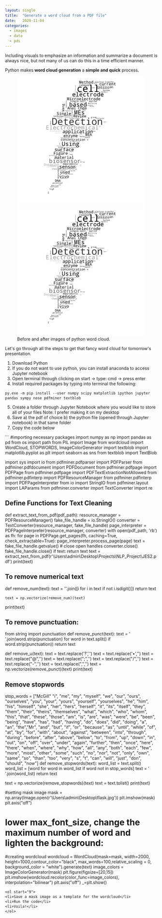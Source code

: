 ```yaml
---
layout: single
title:  "Generate a word cloud from a PDF file"
date:   2020-11-04
categories: 
  - images
  - data
  - pds
---
```


Including visuals to emphasize an information and summarize a document is always nice, but not many of us can do this in a time efficient manner. 

Python makes **word cloud generation** a **simple and quick** process. 

<figure class="half">
    <a href="/images/WordCloud.jpeg"><img src="/images/WordCloud.jpeg"></a>
    <a href="/images/WordCloud.jpeg"><img src="/images/WordCloud.jpeg"></a>
    <figcaption>Before and after images of python word cloud.</figcaption>
</figure>


Let's go through all the steps to get that fancy word cloud for tomorrow's presentation.

<ol>
<li> Download Python </li>
<li> If you do not want to use python, you can install anaconda to access Jupyter notebook</li>
<li> Open terminal through clicking on start -> type: cmd -> press enter</li>
<li> Install required packages by typing into terminal the following: </li>
</ol>

  ``` 
  py.exe -m pip install --user numpy scipy matplotlib ipython jupyter pandas sympy nose pdfminer textblob
  ```
<ol start="5">
<li> Create a folder through Jupyter Notebook where you would like to store all of your files Note: I prefer making it on my desktop</li>
<li> Save a) the pdf of choice b) the python file (opened through Jupyter notebook) in that same folder</li>
<li>Copy the code below</li>
</ol>
```
#importing necessary packages
import numpy as np
import pandas as pd
from os import path
from PIL import Image
from wordcloud import WordCloud, STOPWORDS, ImageColorGenerator
import textblob
import matplotlib.pyplot as plt
import seaborn as sns
from textblob import TextBlob


import sys
import io
from pdfminer.pdfparser import PDFParser
from pdfminer.pdfdocument import PDFDocument
from pdfminer.pdfpage import PDFPage
from pdfminer.pdfpage import PDFTextExtractionNotAllowed
from pdfminer.pdfinterp import PDFResourceManager
from pdfminer.pdfinterp import PDFPageInterpreter
from io import StringIO
from pdfminer.layout import LAParams
from pdfminer.converter import TextConverter
import re

## Define Functions for Text Cleaning
def extract_text_from_pdf(pdf_path):
    resource_manager = PDFResourceManager()
    fake_file_handle = io.StringIO()
    converter = TextConverter(resource_manager, fake_file_handle)
    page_interpreter = PDFPageInterpreter(resource_manager, converter)
    with open(pdf_path, 'rb') as fh:
        for page in PDFPage.get_pages(fh, 
                                      caching=True,
                                      check_extractable=True):
            page_interpreter.process_page(page)
        text = fake_file_handle.getvalue()
    # close open handles
    converter.close()
    fake_file_handle.close()
    if text:
        return text
text = extract_text_from_pdf(r'\Users\admin\Desktop\Projects\NLP_Project\JES2.pdf')
print(text)


## To remove numerical text
def remove_num(text):
    text = ''.join([i for i in text if not i.isdigit()])
    return text
    
  
    text = np.vectorize(remove_num)(text)
print(text)

## To remove punctuation:

from string import punctuation
def remove_punct(text):
    text = ' '.join(word.strip(punctuation) for word in text.split() if word.strip(punctuation))
    return text
 
def remove_u(text):
    text = text.replace('?','')
    text = text.replace('•','')
    text = text.replace("@",'')
    text = text.replace(";",'')
    text = text.replace("/",'')
    text = text.replace("-",'')
    text = text.replace(",",'')
    text = np.vectorize(remove_punct)(text)
print(text)

## Remove stopwords
stop_words = ["McGill" "i", "me", "my", "myself", "we", "our", "ours", "ourselves", "you", "your", "yours", "yourself", "yourselves", "he", "him", "his", "himself", "she", "her", "hers", "herself", "it", "its", "itself", "they", "them", "their", "theirs", "themselves", "what", "which", "who", "whom", "this", "that", "these", "those", "am", "is", "are", "was", "were", "be", "been", "being", "have", "has", "had", "having", "do", "does", "did", "doing", "a", "an", "the","Mr", "and", "but", "if", "or", "because", "as", "until", "while", "of", "at", "by", "for", "with", "about", "against", "between", "into", "through", "during", "before", "after", "above", "below", "to", "from", "up", "down", "in", "out", "on", "off", "over", "under", "again", "further", "then", "once", "here", "there", "when", "where", "why", "how", "all", "any", "both", "each", "few", "more", "most", "other", "some", "such", "no", "nor", "not", "only", "own", "same", "so", "than", "too", "very", "s", "t", "can", "will", "just", "don", "should", "now"]
def remove_stopwords(text):
    word_list = text.split()
    word_list = [word for word in word_list if word not in stop_words]
    text = ' '.join(word_list)
    return text
    
text = np.vectorize(remove_stopwords)(text)
text = text.tolist()
print(text)

#setting mask image
mask = np.array(Image.open(r'\Users\admin\Desktop\flask.jpg'))
plt.imshow(mask)
plt.axis("off")

# lower max_font_size, change the maximum number of word and lighten the background:
#creating wordcloud
wordcloud = WordCloud(mask=mask, width=2000, height=1000,contour_color="black", max_words=100,relative_scaling = 0, background_color = "white").generate(text)
image_colors = ImageColorGenerator(mask)
plt.figure(figsize=[20,15])
plt.imshow(wordcloud.recolor(color_func=image_colors), interpolation="bilinear")
plt.axis("off")
_=plt.show()
```
<ol start="9">
<li>Save a mask image as a template for the wordcloud</li>
<li>Run the code</li>
<li>Voila!</li>
</ol>
